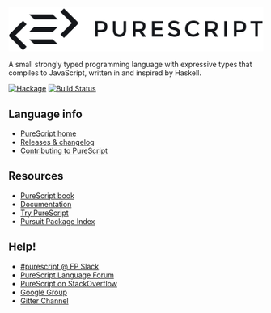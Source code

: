 [![PureScript](logo.png)](http://purescript.org)

A small strongly typed programming language with expressive types that compiles to JavaScript, written in and inspired by Haskell.

[![Hackage](https://img.shields.io/hackage/v/purescript.svg)](http://hackage.haskell.org/package/purescript) [![Build Status](https://api.travis-ci.org/purescript/purescript.svg?branch=master)](http://travis-ci.org/purescript/purescript)

## Language info

- [PureScript home](http://purescript.org)
- [Releases & changelog](https://github.com/purescript/purescript/releases)
- [Contributing to PureScript](https://github.com/purescript/purescript/blob/master/CONTRIBUTING.md)

## Resources

- [PureScript book](https://leanpub.com/purescript/read)
- [Documentation](https://github.com/purescript/documentation)
- [Try PureScript](http://try.purescript.org)
- [Pursuit Package Index](http://pursuit.purescript.org/)

## Help!

- [#purescript @ FP Slack](https://functionalprogramming.slack.com/)
- [PureScript Language Forum](https://purescript-users.ml/)
- [PureScript on StackOverflow](http://stackoverflow.com/questions/tagged/purescript)
- [Google Group](https://groups.google.com/forum/#!forum/purescript)
- [Gitter Channel](https://gitter.im/purescript/purescript?utm_source=badge&utm_medium=badge&utm_campaign=pr-badge&utm_content=badge)

